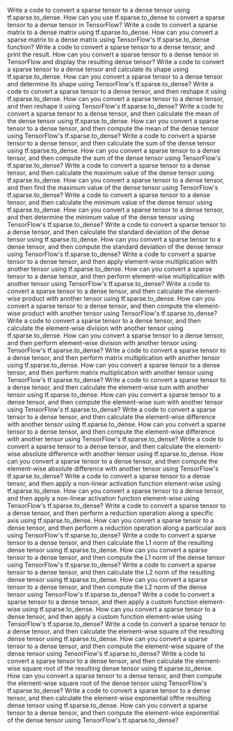 Write a code to convert a sparse tensor to a dense tensor using tf.sparse.to_dense.
How can you use tf.sparse.to_dense to convert a sparse tensor to a dense tensor in TensorFlow?
Write a code to convert a sparse matrix to a dense matrix using tf.sparse.to_dense.
How can you convert a sparse matrix to a dense matrix using TensorFlow's tf.sparse.to_dense function?
Write a code to convert a sparse tensor to a dense tensor, and print the result.
How can you convert a sparse tensor to a dense tensor in TensorFlow and display the resulting dense tensor?
Write a code to convert a sparse tensor to a dense tensor and calculate its shape using tf.sparse.to_dense.
How can you convert a sparse tensor to a dense tensor and determine its shape using TensorFlow's tf.sparse.to_dense?
Write a code to convert a sparse tensor to a dense tensor, and then reshape it using tf.sparse.to_dense.
How can you convert a sparse tensor to a dense tensor, and then reshape it using TensorFlow's tf.sparse.to_dense?
Write a code to convert a sparse tensor to a dense tensor, and then calculate the mean of the dense tensor using tf.sparse.to_dense.
How can you convert a sparse tensor to a dense tensor, and then compute the mean of the dense tensor using TensorFlow's tf.sparse.to_dense?
Write a code to convert a sparse tensor to a dense tensor, and then calculate the sum of the dense tensor using tf.sparse.to_dense.
How can you convert a sparse tensor to a dense tensor, and then compute the sum of the dense tensor using TensorFlow's tf.sparse.to_dense?
Write a code to convert a sparse tensor to a dense tensor, and then calculate the maximum value of the dense tensor using tf.sparse.to_dense.
How can you convert a sparse tensor to a dense tensor, and then find the maximum value of the dense tensor using TensorFlow's tf.sparse.to_dense?
Write a code to convert a sparse tensor to a dense tensor, and then calculate the minimum value of the dense tensor using tf.sparse.to_dense.
How can you convert a sparse tensor to a dense tensor, and then determine the minimum value of the dense tensor using TensorFlow's tf.sparse.to_dense?
Write a code to convert a sparse tensor to a dense tensor, and then calculate the standard deviation of the dense tensor using tf.sparse.to_dense.
How can you convert a sparse tensor to a dense tensor, and then compute the standard deviation of the dense tensor using TensorFlow's tf.sparse.to_dense?
Write a code to convert a sparse tensor to a dense tensor, and then apply element-wise multiplication with another tensor using tf.sparse.to_dense.
How can you convert a sparse tensor to a dense tensor, and then perform element-wise multiplication with another tensor using TensorFlow's tf.sparse.to_dense?
Write a code to convert a sparse tensor to a dense tensor, and then calculate the element-wise product with another tensor using tf.sparse.to_dense.
How can you convert a sparse tensor to a dense tensor, and then compute the element-wise product with another tensor using TensorFlow's tf.sparse.to_dense?
Write a code to convert a sparse tensor to a dense tensor, and then calculate the element-wise division with another tensor using tf.sparse.to_dense.
How can you convert a sparse tensor to a dense tensor, and then perform element-wise division with another tensor using TensorFlow's tf.sparse.to_dense?
Write a code to convert a sparse tensor to a dense tensor, and then perform matrix multiplication with another tensor using tf.sparse.to_dense.
How can you convert a sparse tensor to a dense tensor, and then perform matrix multiplication with another tensor using TensorFlow's tf.sparse.to_dense?
Write a code to convert a sparse tensor to a dense tensor, and then calculate the element-wise sum with another tensor using tf.sparse.to_dense.
How can you convert a sparse tensor to a dense tensor, and then compute the element-wise sum with another tensor using TensorFlow's tf.sparse.to_dense?
Write a code to convert a sparse tensor to a dense tensor, and then calculate the element-wise difference with another tensor using tf.sparse.to_dense.
How can you convert a sparse tensor to a dense tensor, and then compute the element-wise difference with another tensor using TensorFlow's tf.sparse.to_dense?
Write a code to convert a sparse tensor to a dense tensor, and then calculate the element-wise absolute difference with another tensor using tf.sparse.to_dense.
How can you convert a sparse tensor to a dense tensor, and then compute the element-wise absolute difference with another tensor using TensorFlow's tf.sparse.to_dense?
Write a code to convert a sparse tensor to a dense tensor, and then apply a non-linear activation function element-wise using tf.sparse.to_dense.
How can you convert a sparse tensor to a dense tensor, and then apply a non-linear activation function element-wise using TensorFlow's tf.sparse.to_dense?
Write a code to convert a sparse tensor to a dense tensor, and then perform a reduction operation along a specific axis using tf.sparse.to_dense.
How can you convert a sparse tensor to a dense tensor, and then perform a reduction operation along a particular axis using TensorFlow's tf.sparse.to_dense?
Write a code to convert a sparse tensor to a dense tensor, and then calculate the L1 norm of the resulting dense tensor using tf.sparse.to_dense.
How can you convert a sparse tensor to a dense tensor, and then compute the L1 norm of the dense tensor using TensorFlow's tf.sparse.to_dense?
Write a code to convert a sparse tensor to a dense tensor, and then calculate the L2 norm of the resulting dense tensor using tf.sparse.to_dense.
How can you convert a sparse tensor to a dense tensor, and then compute the L2 norm of the dense tensor using TensorFlow's tf.sparse.to_dense?
Write a code to convert a sparse tensor to a dense tensor, and then apply a custom function element-wise using tf.sparse.to_dense.
How can you convert a sparse tensor to a dense tensor, and then apply a custom function element-wise using TensorFlow's tf.sparse.to_dense?
Write a code to convert a sparse tensor to a dense tensor, and then calculate the element-wise square of the resulting dense tensor using tf.sparse.to_dense.
How can you convert a sparse tensor to a dense tensor, and then compute the element-wise square of the dense tensor using TensorFlow's tf.sparse.to_dense?
Write a code to convert a sparse tensor to a dense tensor, and then calculate the element-wise square root of the resulting dense tensor using tf.sparse.to_dense.
How can you convert a sparse tensor to a dense tensor, and then compute the element-wise square root of the dense tensor using TensorFlow's tf.sparse.to_dense?
Write a code to convert a sparse tensor to a dense tensor, and then calculate the element-wise exponential ofthe resulting dense tensor using tf.sparse.to_dense.
How can you convert a sparse tensor to a dense tensor, and then compute the element-wise exponential of the dense tensor using TensorFlow's tf.sparse.to_dense?